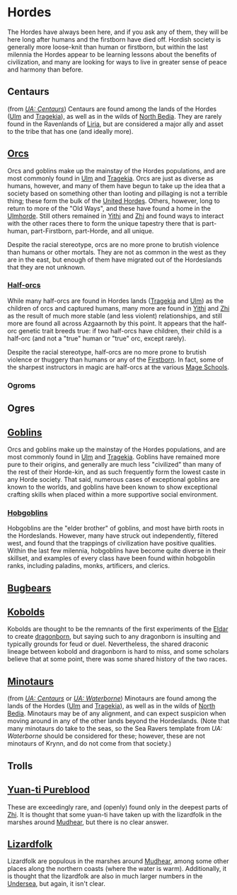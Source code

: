 # Hordes
The Hordes have always been here, and if you ask any of them, they will be here long after humans and the firstborn have died off. Hordish society is generally more loose-knit than human or firstborn, but within the last milennia the Hordes appear to be learning lessons about the benefits of civilization, and many are looking for ways to live in greater sense of peace and harmony than before.

## Centaurs
(from [*UA: Centaurs*](/Supplements/UA-Centaur.pdf))
Centaurs are found among the lands of the Hordes ([Ulm](/Nations/Ulm.md) and [Tragekia](/Nations/Tragekia.md)), as well as in the wilds of [North Bedia](/Nations/Bedia.md). They are rarely found in the Ravenlands of [Liria](/Nations/Liria.md), but are considered a major ally and asset to the tribe that has one (and ideally more).

## [Orcs](http://dnd5e.wikidot.com/orc)
Orcs and goblins make up the mainstay of the Hordes populations, and are most commonly found in [Ulm](/Nations/Ulm.md) and [Tragekia](/Nations/Tragekia.md). Orcs are just as diverse as humans, however, and many of them have begun to take up the idea that a society based on something other than looting and pillaging is not a terrible thing; these form the bulk of the [United Hordes](/Nations/Tragekia.md). Others, however, long to return to more of the "Old Ways", and these have found a home in the [Ulmhorde](/Nations/Ulm.md). Still others remained in [Yithi](/Nations/Yithi.md) and [Zhi](/Nations/Zhi.md) and found ways to interact with the other races there to form the unique tapestry there that is part-human, part-Firstborn, part-Horde, and all unique.

Despite the racial stereotype, orcs are no more prone to brutish violence than humans or other mortals. They are not as common in the west as they are in the east, but enough of them have migrated out of the Hordeslands that they are not unknown.

### [Half-orcs](http://dnd5e.wikidot.com/half-orc)
While many half-orcs are found in Hordes lands ([Tragekia]() and [Ulm]()) as the children of orcs and captured humans, many more are found in [Yithi]() and [Zhi]() as the result of much more stable (and less violent) relationships, and still more are found all across Azgaarnoth by this point. It appears that the half-orc genetic trait breeds true: if two half-orcs have children, their child is a half-orc (and not a "true" human or "true" orc, except rarely).

Despite the racial stereotype, half-orcs are no more prone to brutish violence or thuggery than humans or any of the [Firstborn](/Races/Firstborn.md). In fact, some of the sharpest instructors in magic are half-orcs at the various [Mage Schools](/Organizations/MageSchools/MageSchools.md).

### Ogroms

## Ogres

## [Goblins](http://dnd5e.wikidot.com/goblin)
Orcs and goblins make up the mainstay of the Hordes populations, and are most commonly found in [Ulm](/Nations/Ulm.md) and [Tragekia](/Nations/Tragekia.md). Goblins have remained more pure to their origins, and generally are much less "civilized" than many of the rest of their Horde-kin, and as such frequently form the lowest caste in any Horde society. That said, numerous cases of exceptional goblins are known to the worlds, and goblins have been known to show exceptional crafting skills when placed within a more supportive social environment.

### [Hobgoblins](http://dnd5e.wikidot.com/hobgoblin)
Hobgoblins are the "elder brother" of goblins, and most have birth roots in the Hordeslands. However, many have struck out independently, filtered west, and found that the trappings of civilization have positive qualities. Within the last few milennia, hobgoblins have become quite diverse in their skillset, and examples of every class have been found within hobgoblin ranks, including paladins, monks, artificers, and clerics.

## [Bugbears](http://dnd5e.wikidot.com/bugbear)

## [Kobolds](http://dnd5e.wikidot.com/kobold)
Kobolds are thought to be the remnants of the first experiments of the [Eldar](Eldar.md) to create [dragonborn](Created.md), but saying such to any dragonborn is insulting and typically grounds for feud or duel. Nevertheless, the shared draconic lineage between kobold and dragonborn is hard to miss, and some scholars believe that at some point, there was some shared history of the two races.

## [Minotaurs](http://dnd5e.wikidot.com/minotaur)
(from [*UA: Centaurs*](/Supplements/UA-Centaur.pdf) or [*UA: Waterborne*](/Supplements/UA_Waterborne_v3.pdf))
Minotaurs are found among the lands of the Hordes ([Ulm](/Nations/Ulm.md) and [Tragekia](/Nations/Tragekia.md)), as well as in the wilds of [North Bedia](/Nations/Bedia.md). Minotaurs may be of any alignment, and can expect suspicion when moving around in any of the other lands beyond the Hordeslands. (Note that many minotaurs do take to the seas, so the Sea Ravers template from *UA: Waterborne* should be considered for these; however, these are not minotaurs of Krynn, and do not come from that society.)

## Trolls

## [Yuan-ti Pureblood](http://dnd5e.wikidot.com/yuan-ti)
These are exceedingly rare, and (openly) found only in the deepest parts of [Zhi](/Nations/Zhi.md). It is thought that some yuan-ti have taken up with the lizardfolk in the marshes around [Mudhear](/Cities/Mudhear.md), but there is no clear answer.

## [Lizardfolk](http://dnd5e.wikidot.com/lizardfolk)
Lizardfolk are populous in the marshes around [Mudhear](/Cities/Mudhear.md), among some other places along the northern coasts (where the water is warm). Additionally, it is thought that the lizardfolk are also in much larger numbers in the [Undersea](/Geography/Undersea.md), but again, it isn't clear.
